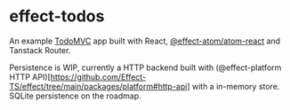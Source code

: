 # effect-todos

An example [TodoMVC](https://todomvc.com) app built with React, [@effect-atom/atom-react](https://github.com/tim-smart/effect-atom) and Tanstack Router.

Persistence is WIP, currently a HTTP backend built with (@effect-platform HTTP API)[https://github.com/Effect-TS/effect/tree/main/packages/platform#http-api] with a in-memory store. SQLite persistence on the roadmap.
